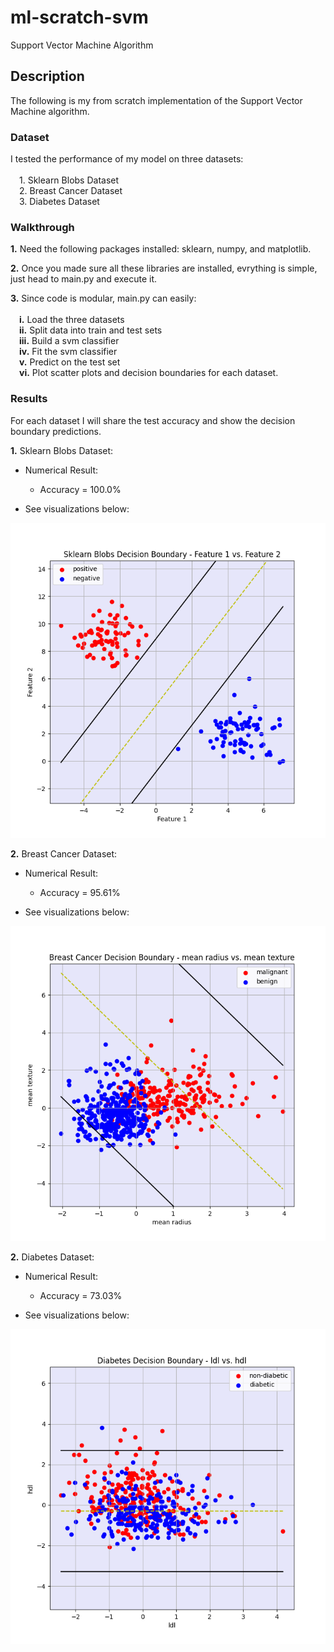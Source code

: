 # ml-scratch-svm
Support Vector Machine Algorithm

## **Description**
The following is my from scratch implementation of the Support Vector Machine algorithm.

### **Dataset**

I tested the performance of my model on three datasets: \
\
    &emsp;1. Sklearn Blobs Dataset \
    &emsp;2. Breast Cancer Dataset \
    &emsp;3. Diabetes Dataset

### **Walkthrough**

**1.** Need the following packages installed: sklearn, numpy, and matplotlib.

**2.** Once you made sure all these libraries are installed, evrything is simple, just head to main.py and execute it.

**3.** Since code is modular, main.py can easily: \
\
    &emsp;**i.** Load the three datasets \
    &emsp;**ii.** Split data into train and test sets \
    &emsp;**iii.** Build a svm classifier \
    &emsp;**iv.** Fit the svm classifier \
    &emsp;**v.** Predict on the test set \
    &emsp;**vi.** Plot scatter plots and decision boundaries for each dataset.

### **Results**

For each dataset I will share the test accuracy and show the decision boundary predictions.

**1.** Sklearn Blobs Dataset:

- Numerical Result:
     - Accuracy = 100.0%

- See visualizations below:

 ![alt text](https://github.com/ZainUFarhat/ml-scratch-svm/blob/main/plots/blobs/blobs_decision_boundary.png?raw=true) 

**2.** Breast Cancer Dataset:

- Numerical Result:
     - Accuracy = 95.61%

- See visualizations below:

 ![alt text](https://github.com/ZainUFarhat/ml-scratch-svm/blob/main/plots/bc/bc_decision_boundary.png?raw=true)

**2.** Diabetes Dataset:

- Numerical Result:
     - Accuracy = 73.03%

- See visualizations below:

 ![alt text](https://github.com/ZainUFarhat/ml-scratch-svm/blob/main/plots/db/db_decision_boundary.png?raw=true)